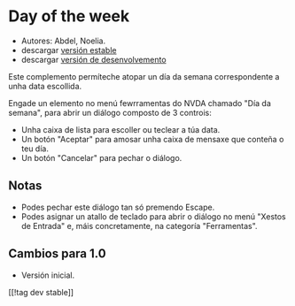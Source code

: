 # Day of the week #

*	 Autores: Abdel, Noelia.
*	 descargar [versión estable][1]
*	 descargar [versión de desenvolvemento][2]

Este complemento permíteche atopar un día da semana correspondente a unha
data escollida.

Engade un elemento no menú fewrramentas do NVDA chamado "Día da semana",
para abrir un diálogo composto de 3 controis:

*	 Unha caixa de lista para escoller ou teclear a túa data.
*	 Un botón "Aceptar" para amosar unha caixa de mensaxe que conteña o teu
   día.
*	 Un botón "Cancelar" para pechar o diálogo.

## Notas ##
*	 Podes pechar este diálogo tan só premendo Escape.
*	 Podes asignar un atallo de teclado para abrir o diálogo no menú "Xestos
   de Entrada" e, máis concretamente, na categoría "Ferramentas".

## Cambios para 1.0 ##
*	 Versión inicial.

[[!tag dev stable]]

[1]: https://addons.nvda-project.org/files/get.php?file=dw

[2]: https://addons.nvda-project.org/files/get.php?file=dw-dev
